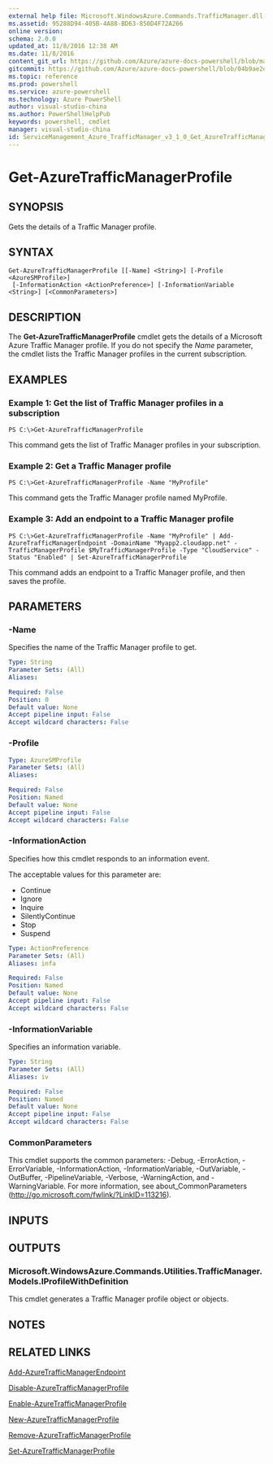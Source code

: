 ```yaml
---
external help file: Microsoft.WindowsAzure.Commands.TrafficManager.dll-Help.xml
ms.assetid: 95288D94-405B-4A88-BD63-850D4F72A266
online version: 
schema: 2.0.0
updated_at: 11/8/2016 12:38 AM
ms.date: 11/8/2016
content_git_url: https://github.com/Azure/azure-docs-powershell/blob/master/azureps-cmdlets-docs/ServiceManagement/Azure.TrafficManager/v3.1.0/Get-AzureTrafficManagerProfile.md
gitcommit: https://github.com/Azure/azure-docs-powershell/blob/04b9ae2d1c44a3ada330f570237886794cede893/azureps-cmdlets-docs/ServiceManagement/Azure.TrafficManager/v3.1.0/Get-AzureTrafficManagerProfile.md
ms.topic: reference
ms.prod: powershell
ms.service: azure-powershell
ms.technology: Azure PowerShell
author: visual-studio-china
ms.author: PowerShellHelpPub
keywords: powershell, cmdlet
manager: visual-studio-china
id: ServiceManagement_Azure_TrafficManager_v3_1_0_Get_AzureTrafficManagerProfile_md
---
```


# Get-AzureTrafficManagerProfile

## SYNOPSIS
Gets the details of a Traffic Manager profile.

## SYNTAX

```
Get-AzureTrafficManagerProfile [[-Name] <String>] [-Profile <AzureSMProfile>]
 [-InformationAction <ActionPreference>] [-InformationVariable <String>] [<CommonParameters>]
```

## DESCRIPTION
The **Get-AzureTrafficManagerProfile** cmdlet gets the details of a Microsoft Azure Traffic Manager profile.
If you do not specify the *Name* parameter, the cmdlet lists the Traffic Manager profiles in the current subscription.

## EXAMPLES

### Example 1: Get the list of Traffic Manager profiles in a subscription
```
PS C:\>Get-AzureTrafficManagerProfile
```

This command gets the list of Traffic Manager profiles in your subscription.

### Example 2: Get a Traffic Manager profile
```
PS C:\>Get-AzureTrafficManagerProfile -Name "MyProfile"
```

This command gets the Traffic Manager profile named MyProfile.

### Example 3: Add an endpoint to a Traffic Manager profile
```
PS C:\>Get-AzureTrafficManagerProfile -Name "MyProfile" | Add-AzureTrafficManagerEndpoint -DomainName "Myapp2.cloudapp.net" -TrafficManagerProfile $MyTrafficManagerProfile -Type "CloudService" -Status "Enabled" | Set-AzureTrafficManagerProfile
```

This command adds an endpoint to a Traffic Manager profile, and then saves the profile.

## PARAMETERS

### -Name
Specifies the name of the Traffic Manager profile to get.

```yaml
Type: String
Parameter Sets: (All)
Aliases: 

Required: False
Position: 0
Default value: None
Accept pipeline input: False
Accept wildcard characters: False
```

### -Profile
```yaml
Type: AzureSMProfile
Parameter Sets: (All)
Aliases: 

Required: False
Position: Named
Default value: None
Accept pipeline input: False
Accept wildcard characters: False
```

### -InformationAction
Specifies how this cmdlet responds to an information event.

The acceptable values for this parameter are:

- Continue
- Ignore
- Inquire
- SilentlyContinue
- Stop
- Suspend

```yaml
Type: ActionPreference
Parameter Sets: (All)
Aliases: infa

Required: False
Position: Named
Default value: None
Accept pipeline input: False
Accept wildcard characters: False
```

### -InformationVariable
Specifies an information variable.

```yaml
Type: String
Parameter Sets: (All)
Aliases: iv

Required: False
Position: Named
Default value: None
Accept pipeline input: False
Accept wildcard characters: False
```

### CommonParameters
This cmdlet supports the common parameters: -Debug, -ErrorAction, -ErrorVariable, -InformationAction, -InformationVariable, -OutVariable, -OutBuffer, -PipelineVariable, -Verbose, -WarningAction, and -WarningVariable. For more information, see about_CommonParameters (http://go.microsoft.com/fwlink/?LinkID=113216).

## INPUTS

## OUTPUTS

### Microsoft.WindowsAzure.Commands.Utilities.TrafficManager.Models.IProfileWithDefinition
This cmdlet generates a Traffic Manager profile object or objects.

## NOTES

## RELATED LINKS

[Add-AzureTrafficManagerEndpoint](xref:ServiceManagement/Azure.TrafficManager/v3.1.0/Add-AzureTrafficManagerEndpoint.md)

[Disable-AzureTrafficManagerProfile](xref:ServiceManagement/Azure.TrafficManager/v3.1.0/Disable-AzureTrafficManagerProfile.md)

[Enable-AzureTrafficManagerProfile](xref:ServiceManagement/Azure.TrafficManager/v3.1.0/Enable-AzureTrafficManagerProfile.md)

[New-AzureTrafficManagerProfile](xref:ServiceManagement/Azure.TrafficManager/v3.1.0/New-AzureTrafficManagerProfile.md)

[Remove-AzureTrafficManagerProfile](xref:ServiceManagement/Azure.TrafficManager/v3.1.0/Remove-AzureTrafficManagerProfile.md)

[Set-AzureTrafficManagerProfile](xref:ServiceManagement/Azure.TrafficManager/v3.1.0/Set-AzureTrafficManagerProfile.md)



